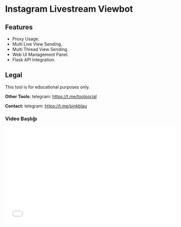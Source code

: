 # Instagram Livestream Viewbot


## Features
- Proxy Usage.
- Multi Live View Sending.
- Multi Thread View Sending.
- Web UI Management Panel.
- Flask API Integration.



## Legal
This tool is for educational purposes only.


**Other Tools:** telegram: https://t.me/toolsocial

**Contact:** telegram: https://t.me/pinkblau


### Video Başlığı

<iframe width="560" height="315" src="[https://www.youtube.com/embed/VIDEO_ID](https://www.youtube.com/watch?v=AzoiExYcQTs)" frameborder="0" allow="accelerometer; autoplay; encrypted-media; gyroscope; picture-in-picture" allowfullscreen></iframe>
